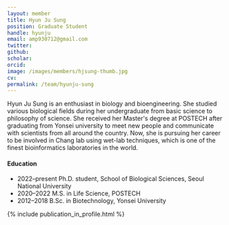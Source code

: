 ```yaml
---
layout: member
title: Hyun Ju Sung
position: Graduate Student
handle: hyunju
email: amp930712@gmail.com
twitter: 
github: 
scholar: 
orcid: 
image: /images/members/hjsung-thumb.jpg
cv: 
permalink: /team/hyunju-sung
---
```


Hyun Ju Sung is an enthusiast in biology and bioengineering. She studied
various biological fields during her undergraduate from basic science
to philosophy of science. She received her Master's degree at POSTECH
after graduating from Yonsei university to meet new people and communicate
with scientists from all around the country. Now, she is pursuing her
career to be involved in Chang lab using wet-lab techniques, which is
one of the finest bioinformatics laboratories in the world.

#### Education

<ul class="chronological">
  <li><span>2022–present</span> Ph.D. student, School of Biological Sciences, Seoul National University</li>
  <li><span>2020–2022</span> M.S. in Life Science, POSTECH</li>  
  <li><span>2012–2018</span> B.Sc. in Biotechnology, Yonsei University</li>
</ul>

{% include publication_in_profile.html %}
